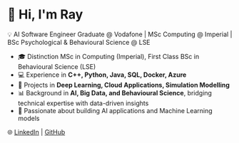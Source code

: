# 👋 Hi, I'm Ray 

💡 AI Software Engineer Graduate @ Vodafone | MSc Computing @ Imperial | BSc Psychological & Behavioural Science @ LSE  

- 🎓 Distinction MSc in Computing (Imperial), First Class BSc in Behavioural Science (LSE)
- 💻 Experience in **C++, Python, Java, SQL, Docker, Azure**  
- 🔬 Projects in **Deep Learning, Cloud Applications, Simulation Modelling**  
- 📊 Background in **AI, Big Data, and Behavioural Science**, bridging technical expertise with data-driven insights  
- 🚀 Passionate about building AI applications and Machine Learning models

🌐 [LinkedIn](https://linkedin.com/in/raymond-qinrui-guo) | [GitHub](https://github.com/RaymondGuo2)  


